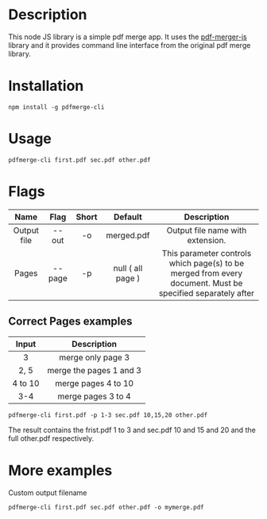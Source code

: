 # Description

This node JS library is a simple pdf merge app. It uses the [pdf-merger-js](https://www.npmjs.com/package/pdf-merger-js) library and it provides command line interface from the original pdf merge library.

# Installation
```
npm install -g pdfmerge-cli 
```

# Usage
```
pdfmerge-cli first.pdf sec.pdf other.pdf
```

# Flags

|   Name    |   Flag    |   Short   |   Default |   Description |
|:---------:|:---------:|:---------:|:-------------:|:-------------:|
|   Output file  |   --out   |   -o      |   merged.pdf   | Output file name with extension. |
|   Pages   |   --page  |   -p  |    null ( all page )   | This parameter controls which page(s) to be merged from every document. Must be specified separately after

## Correct Pages examples
| Input | Description |
|:-:|:-:|
| 3 | merge only page 3 |
| 2, 5  | merge the pages 1 and 3 |
| 4 to 10 | merge pages 4 to 10  |
| 3-4 | merge pages 3 to 4  |

```
pdfmerge-cli first.pdf -p 1-3 sec.pdf 10,15,20 other.pdf
```

The result contains the frist.pdf 1 to 3 and sec.pdf 10 and 15 and 20 and the full other.pdf respectively.

# More examples

Custom output filename
```
pdfmerge-cli first.pdf sec.pdf other.pdf -o mymerge.pdf
```

